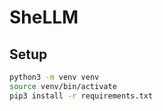 # SheLLM

## Setup

```bash
python3 -m venv venv
source venv/bin/activate
pip3 install -r requirements.txt
```
